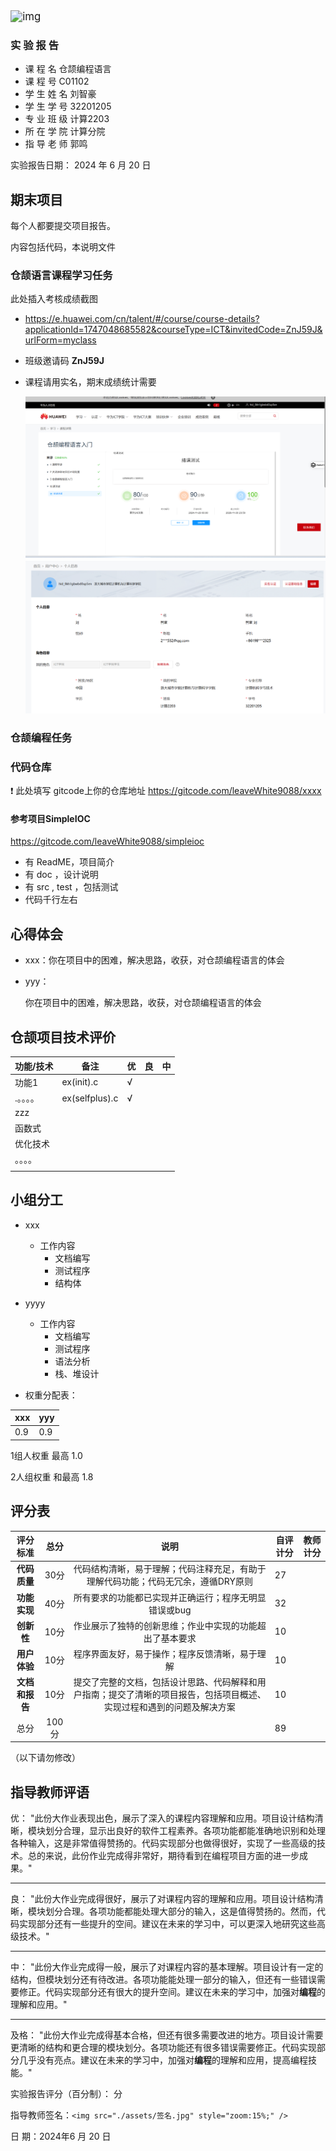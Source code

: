 <img src="./assets/wps2.png" alt="img" style="zoom: 120%;" />

### 实 验 报 告

- 课  程  名   仓颉编程语言
- 课  程  号      C01102
- 学 生 姓  名   刘智豪
- 学 生 学 号     32201205
- 专 业 班 级     计算2203
- 所 在 学 院    计算分院
- 指 导 老 师     郭鸣

 实验报告日期：  2024  年  6 月 20 日

## 期末项目

 每个人都要提交项目报告。

内容包括代码，本说明文件

### 仓颉语言课程学习任务

此处插入考核成绩截图

- https://e.huawei.com/cn/talent/#/course/course-details?applicationId=1747048685582&courseType=ICT&invitedCode=ZnJ59J&urlForm=myclass
- 班级邀请码 **ZnJ59J**
- 课程请用实名，期末成绩统计需要

  ![1749456261246](image/README/1749456261246.png)![1749456362169](image/README/1749456362169.png)

### 仓颉编程任务

### 代码仓库

❗ 此处填写 gitcode上你的仓库地址   https://gitcode.com/leaveWhite9088/xxxx

#### 参考项目SimpleIOC

https://gitcode.com/leaveWhite9088/simpleioc

- 有 ReadME，项目简介
- 有 doc ，设计说明
- 有 src , test ，包括测试
- 代码千行左右

## 心得体会

- xxx：你在项目中的困难，解决思路，收获，对仓颉编程语言的体会
- yyy：

  你在项目中的困难，解决思路，收获，对仓颉编程语言的体会

## 仓颉项目技术评价

| 功能/技术 | 备注           | 优 | 良 | 中 |
| --------- | -------------- | -- | -- | -- |
| 功能1     | ex(init).c     | √ |    |    |
| .。。。。 | ex(selfplus).c | √ |    |    |
| zzz       |                |    |    |    |
| 函数式    |                |    |    |    |
| 优化技术  |                |    |    |    |
| 。。。。  |                |    |    |    |
|           |                |    |    |    |

## 小组分工

- xxx

  - 工作内容
    - 文档编写
    - 测试程序
    - 结构体
- yyyy

  - 工作内容
    - 文档编写
    - 测试程序
    - 语法分析
    - 栈、堆设计
- 权重分配表：

| xxx | yyy |
| --- | --- |
| 0.9 | 0.9 |

1组人权重 最高 1.0

2人组权重 和最高 1.8

## 评分表

|       评分标准       | 总分 |                                                          说明                                                          | 自评计分 | 教师计分 |
| :------------------: | :---: | :--------------------------------------------------------------------------------------------------------------------: | -------- | -------- |
|  **代码质量**  | 30分 |                   代码结构清晰，易于理解；代码注释充足，有助于理解代码功能；代码无冗余，遵循DRY原则                   | 27       |          |
|  **功能实现**  | 40分 |                                 所有要求的功能都已实现并正确运行；程序无明显错误或bug                                 | 32       |          |
|   **创新性**   | 10分 |                                作业展示了独特的创新思维；作业中实现的功能超出了基本要求                                | 10       |          |
|  **用户体验**  | 10分 |                                     程序界面友好，易于操作；程序反馈清晰，易于理解                                     | 10       |          |
| **文档和报告** | 10分 | 提交了完整的文档，包括设计思路、代码解释和用户指南；提交了清晰的项目报告，包括项目概述、实现过程和遇到的问题及解决方案 | 10       |          |
|         总分         | 100分 |                                                                                                                        | 89       |          |

（以下请勿修改）

## 指导教师评语

优： "此份大作业表现出色，展示了深入的课程内容理解和应用。项目设计结构清晰，模块划分合理，显示出良好的软件工程素养。各项功能都能准确地识别和处理各种输入，这是非常值得赞扬的。代码实现部分也做得很好，实现了一些高级的技术。总的来说，此份作业完成得非常好，期待看到在编程项目方面的进一步成果。"

---

良： "此份大作业完成得很好，展示了对课程内容的理解和应用。项目设计结构清晰，模块划分合理。各项功能都能处理大部分的输入，这是值得赞扬的。然而，代码实现部分还有一些提升的空间。建议在未来的学习中，可以更深入地研究这些高级技术。"

---

中： "此份大作业完成得一般，展示了对课程内容的基本理解。项目设计有一定的结构，但模块划分还有待改进。各项功能能处理一部分的输入，但还有一些错误需要修正。代码实现部分还有很大的提升空间。建议在未来的学习中，加强对**编程**的理解和应用。"

---

及格： "此份大作业完成得基本合格，但还有很多需要改进的地方。项目设计需要更清晰的结构和更合理的模块划分。各项功能还有很多错误需要修正。代码实现部分几乎没有亮点。建议在未来的学习中，加强对**编程**的理解和应用，提高编程技能。"

  实验报告评分（百分制）：   分

  指导教师签名：`<img src="./assets/签名.jpg" style="zoom:15%;" />`

  日     期：2024年6  月 20 日
